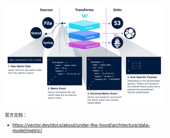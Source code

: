 ![image-20250605134553126](./.assets/MetricEvents/image-20250605134553126.png)

官方文档：

- <https://vector.dev/docs/about/under-the-hood/architecture/data-model/metric/>
